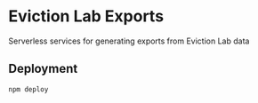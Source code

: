 # Eviction Lab Exports

Serverless services for generating exports from Eviction Lab data

## Deployment

```
npm deploy
```